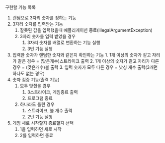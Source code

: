 구현할 기능 목록

1. 랜덤으로 3자리 숫자를 정하는 기능
2. 3자리 숫자를 입력받는 기능
    1. 잘못된 값을 입력했을때 애플리케이션 종료(IllegalArgumentException)
    2. 3자리 숫자를 입력 받았을 경우
       1. 3자리 숫자를 배열로 변환하는 기능 실행
       2. 3번 기능 실행
3. 입력한 숫자가 랜덤한 숫자와 같은지 확인하는 기능
       1. 1개 이상의 숫자가 같고 자리가 같은 경우 = (맞은개수)스트라이크 출력
       2. 1개 이상의 숫자가 같고 자리가 다른 경우 = (맞은개수)볼 출력
       3. 입력 숫자가 모두 다른 경우 = 낫싱 개수 출력(3개면 하나도 없는 경우)
4. 숫자 검증 기능(출력 기능)
   1. 모두 맞췄을 경우
      1. 3스트라이크, 게임종료 출력
      2. 프로그램 종료
   2. 하나라도 틀린 경우
      1. 스트라이크, 볼 개수 출력
      2. 2번 기능 실행
5. 게임 새로 시작할지 종료할지 선택
   1. 1을 입력하면 새로 시작
   2. 2를 입력하면 종료